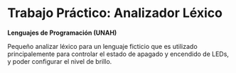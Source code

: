 # Trabajo Práctico: Analizador Léxico

**Lenguajes de Programación (UNAH)**

Pequeño analizar léxico para un lenguaje ficticio que es utilizado principalemente para controlar el estado de apagado y encendido de LEDs, y poder configurar el nivel de brillo.

